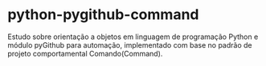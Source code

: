 # python-pygithub-command
Estudo sobre orientação a objetos em linguagem de programação Python e módulo pyGithub para automação, implementado com base no padrão de projeto comportamental Comando(Command).
